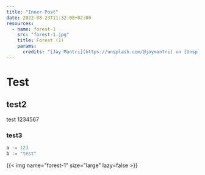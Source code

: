 ```yaml
---
title: "Inner Post"
date: 2022-08-23T11:32:08+02:00
resources:
  - name: forest-1
    src: "forest-1.jpg"
    title: Forest (1)
    params:
      credits: "[Jay Mantri](https://unsplash.com/@jaymantri) on [Unsplash](https://unsplash.com/s/photos/forest)"
---
```


# Test
## test2

test 1234567 

### test3

```go
a := 123
b := "test"
```

{{< img name="forest-1" size="large" lazy=false >}}
